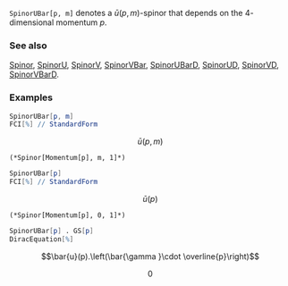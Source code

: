 `SpinorUBar[p, m]` denotes a $\bar{u}(p,m)$-spinor that depends on the $4$-dimensional momentum $p$.

### See also

[Spinor](Spinor), [SpinorU](SpinorU), [SpinorV](SpinorV), [SpinorVBar](SpinorVBar), [SpinorUBarD](SpinorUBarD), [SpinorUD](SpinorUD), [SpinorVD](SpinorVD), [SpinorVBarD](SpinorVBarD).

### Examples

```mathematica
SpinorUBar[p, m]
FCI[%] // StandardForm
```

$$\bar{u}(p,m)$$

```
(*Spinor[Momentum[p], m, 1]*)
```

```mathematica
SpinorUBar[p]
FCI[%] // StandardForm
```

$$\bar{u}(p)$$

```
(*Spinor[Momentum[p], 0, 1]*)
```

```mathematica
SpinorUBar[p] . GS[p]
DiracEquation[%]
```

$$\bar{u}(p).\left(\bar{\gamma }\cdot \overline{p}\right)$$

$$0$$